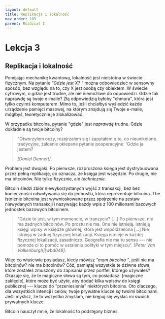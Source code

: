 ```yaml
---
layout: default
title: Replikacja i lokalność
nav_order: 103
parent: Rozdział I
---
```


# Lekcja 3

## Replikacja i lokalność

Pomijając mechanikę kwantową, lokalność jest nieistotna w świecie fizycznym.
Na pytanie *"Gdzie jest X? "* można odpowiedzieć w sensowny sposób, bez względu na to, czy X jest osobą czy obiektem. W świecie cyfrowym, o *gdzie* jest trudne, ale nie niemożliwe do odpowiedzi. Gdzie tak naprawdę są twoje e-maile? Złą odpowiedzią byłoby "chmura", która jest tylko czyimś komputerem. Mimo to, jeśli chciałbyś wyśledzić każde urządzenie pamięci masowej, na którym znajdują się Twoje e-maile, mógłbyś, teoretycznie je zlokalizować.

W przypadku bitcoina, pytanie "gdzie" jest *naprawdę* trudne. Gdzie dokładnie są twoje bitcoiny?

> "Otworzyłem oczy, rozejrzałem się i zapytałem o to, co nieuniknione.
> tradycyjne, żałośnie oklepane pytanie pooperacyjne: 'Gdzie ja jestem?
> 
> <cite>[Daniel Dennett]</cite>.

Problem jest dwojaki: Po pierwsze, rozproszona księga jest dystrybuowana przez
pełną replikację, co oznacza, że księga jest wszędzie. Po drugie, nie ma
bitcoinów. Nie tylko fizycznie, ale *technicznie*.

Bitcoin śledzi zbiór niewykorzystanych wyjść z transakcji, bez
bez konieczności odwoływania się do jednostki, która reprezentuje bitcoina. The
istnienie bitcoina jest wywnioskowane przez spojrzenie na zestaw niewydanych
transakcji i nazywając każdy wpis z 100 milionami bazowych
jednostek bazowych bitcoinem.

> "Gdzie to jest, w tym momencie, w tranzycie? [...] Po pierwsze, nie ma żadnych
> bitcoinów. Po prostu nie ma. One nie istnieją. Istnieją księgi
> wpisy w księdze głównej, która jest współdzielona [...] Nie istnieją w żadnej
> fizycznej lokalizacji. Księga istnieje w każdej fizycznej lokalizacji,
> zasadniczo. Geografia nie ma tu sensu --- nie pomoże ci to
> pomóc w ustaleniu polityki w tym miejscu".
> <cite>[Peter Van Valkenburgh][wbd049]</cite>.

Więc co właściwie posiadasz, kiedy mówisz *"mam bitcoina "*, jeśli nie ma bitcoinów?
nie ma bitcoinów? Cóż, pamiętaj wszystkie te dziwne słowa, które zostałeś
zmuszony do zapisania przez portfel, którego używałeś? Okazuje się, że te magiczne słowa
są tym, co posiadasz: [magiczne zaklęcie], które może być użyte, aby dodać kilka wpisów
do księgi publicznej --- klucze do "przeniesienia" niektórych bitcoins. Oto dlaczego,
dla wszystkich intencji i celów, twoje prywatne klucze *są* twoimi bitcoinami. Jeśli
myślisz, że to wszystko zmyślam, nie krępuj się wysłać mi swoich prywatnych
klucze.

Bitcoin nauczył mnie, że lokalność to podstępny biznes.